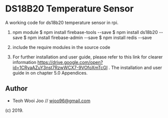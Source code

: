 DS18B20 Temperature Sensor
==========================
A working code for ds18b20 temperature sensor in rpi. 

1. npm module
	$ npm install firebase-tools --save
	$ npm install ds18b20 --save
	$ npm install firebase-admin --save
	$ npm install redis --save

2. include the require modules in the source code

3. For further installation and user guide, please refer to this link for clearer information 
https://drive.google.com/open?id=1CRyaAZuY3nst7RzwWCX7-9VOfoXmTcGI . 
The installation and user guide in on chapter 5.0 Appendices.
 

Author
------

* Teoh Wooi Joo // wjoo96@gmail.com

(c) 2019. 
